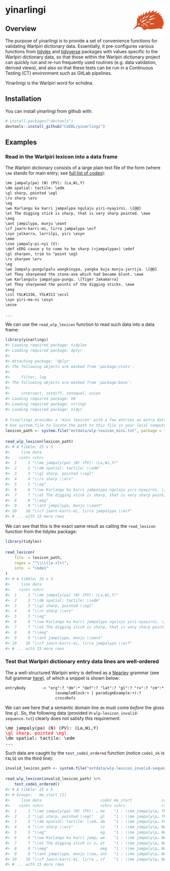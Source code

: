 
<!-- README.md is generated from README.Rmd. Please edit that file -->

# yinarlingi <img src="man/figures/yinarlingi.png" align="right" width="100px" />

## Overview

The purpose of yinarlingi is to provide a set of convenience functions
for validating Warlpiri dictionary data. Essentially, it pre-configures
various functions from [tidylex](https://coedl.github.io/tidylex/) and
[tidyverse](https://www.tidyverse.org/) packages with values specific to
the Warlpiri dictionary data, so that those within the Warlpiri
dictionary project can quickly run and re-run frequently used routines
(e.g. data validation, derived views), and also so that these tests can
be run in a Continuous Testing (CT) environment such as GitLab
pipelines.

Yinarlinigi is the Warlpiri word for echidna.

## Installation

You can install yinarlingi from github with:

``` r
# install.packages("devtools")
devtools::install_github("CoEDL/yinarlingi")
```

## Examples

### Read in the Warlpiri lexicon into a data frame

The Warlpiri dictionary consists of a large plain text file of the form
(where `\me` stands for main entry; see [full list of
codes](https://github.com/CoEDL/yinarlingi/blob/master/inst/structures/wlp_code-definitions.csv)):

    \me jampaly(pa) (N) (PV): (La,Wi,Y)
    \dm spatial: tactile: \edm
    \gl sharp, pointed \egl
    \rv sharp \erv
    \eg
    \we Karlangu ka karri jampalypa ngulaju yiri-nyayirni. \[@@]
    \et The digging stick is sharp, that is very sharp pointed. \ewe
    \eeg
    \ant jampilypa, munju \eant
    \cf jaarn-karri-mi, lirra jampalypa \ecf
    \syn jalkarra, larrilpi, yiri \esyn
    \eme
    \sse jampaly-pi-nyi (V):
    \def xERG cause y to come to be sharp (<jampalypa>) \edef
    \gl sharpen, trim to ^point \egl
    \rv sharpen \erv
    \eg
    \we Jampaly-pungulpalu wangkinypa, yangka kuja munju-jarrija. \[@@]
    \et They sharpened the stone-axe which had became blunt. \ewe
    \we Karlangulu jampalypa-pungu. \[Tiger Jakamarra]
    \et They sharpened the points of the digging sticks. \ewe
    \eeg
    \csl YSL#1336, YSL#313 \ecsl
    \syn yiri-ma-ni \esyn
    \esse
    
    ...

We can use the `read_wlp_lexicon` function to read such data into a data
frame:

``` r
library(yinarlingi)
#> Loading required package: tidylex
#> Loading required package: dplyr
#> 
#> Attaching package: 'dplyr'
#> The following objects are masked from 'package:stats':
#> 
#>     filter, lag
#> The following objects are masked from 'package:base':
#> 
#>     intersect, setdiff, setequal, union
#> Loading required package: V8
#> Loading required package: stringr
#> Loading required package: tidyr

# Yinarlingi provides a 'mini lexicon' with a few entries as extra data
# Use system.file to locate the path to this file in your local computer
lexicon_path <- system.file("extdata/wlp-lexicon_mini.txt", package = "yinarlingi")

read_wlp_lexicon(lexicon_path)
#> # A tibble: 25 x 3
#>     line data                                                        code1
#>    <int> <chr>                                                       <chr>
#>  1     1 "\\me jampaly(pa) (N) (PV): (La,Wi,Y)"                      me   
#>  2     2 "\\dm spatial: tactile: \\edm"                              dm   
#>  3     3 "\\gl sharp, pointed \\egl"                                 gl   
#>  4     4 "\\rv sharp \\erv"                                          rv   
#>  5     5 "\\eg"                                                      eg   
#>  6     6 "\\we Karlangu ka karri jampalypa ngulaju yiri-nyayirni. \… we   
#>  7     7 "\\et The digging stick is sharp, that is very sharp point… et   
#>  8     8 "\\eeg"                                                     eeg  
#>  9     9 "\\ant jampilypa, munju \\eant"                             ant  
#> 10    10 "\\cf jaarn-karri-mi, lirra jampalypa \\ecf"                cf   
#> # ... with 15 more rows
```

We can see that this is the exact same result as calling the
`read_lexicon` function from the tidylex package:

``` r
library(tidylex)

read_lexicon(
    file  = lexicon_path,
    regex = "^\\\\([a-z]+)",
    into  = "code1"
)
#> # A tibble: 25 x 3
#>     line data                                                        code1
#>    <int> <chr>                                                       <chr>
#>  1     1 "\\me jampaly(pa) (N) (PV): (La,Wi,Y)"                      me   
#>  2     2 "\\dm spatial: tactile: \\edm"                              dm   
#>  3     3 "\\gl sharp, pointed \\egl"                                 gl   
#>  4     4 "\\rv sharp \\erv"                                          rv   
#>  5     5 "\\eg"                                                      eg   
#>  6     6 "\\we Karlangu ka karri jampalypa ngulaju yiri-nyayirni. \… we   
#>  7     7 "\\et The digging stick is sharp, that is very sharp point… et   
#>  8     8 "\\eeg"                                                     eeg  
#>  9     9 "\\ant jampilypa, munju \\eant"                             ant  
#> 10    10 "\\cf jaarn-karri-mi, lirra jampalypa \\ecf"                cf   
#> # ... with 15 more rows
```

### Test that Warlpiri dictionary entry data lines are well-ordered

The a well-structured Warlpiri entry is defined as a
[Nearley](https://nearley.js.org/) grammar (see full grammar
[here](https://github.com/CoEDL/yinarlingi/blob/master/inst/structures/wlp_skeleton-simple.ne)),
of which a snippet is shown below:

``` nearley
entryBody       -> "org":? "dm":* "def":? "lat":? "gl":? "rv":? "cm":*
                      (exampleBlock:+ | paradigmExample:+):?
                      crossRefs
```

We can see here that a semantic domain line `dm` must come *before* the
gloss line `gl`. So, the following data (provided in
`wlp-lexicon_invalid-sequence.txt`) clearly does not satisfy this
requirement:

<pre>
\me jampaly(pa) (N) (PV): (La,Wi,Y)
<span style="color:red">\gl sharp, pointed \egl</span>
\dm spatial: tactile: \edm
...
</pre>

Such data are caught by the `test_code1_ordered` function (notice
`code1_ok` is `FALSE` on the third
line):

``` r
invalid_lexicon_path <- system.file("extdata/wlp-lexicon_invalid-sequence.txt", package = "yinarlingi")

read_wlp_lexicon(invalid_lexicon_path) %>%
    test_code1_ordered()
#> # A tibble: 25 x 5
#> # Groups:   me_start [1]
#>     line data                          code1 me_start             code1_ok
#>    <int> <chr>                         <chr> <chr>                <lgl>   
#>  1     1 "\\me jampaly(pa) (N) (PV): … me    "1 : \\me jampaly(p… TRUE    
#>  2     2 "\\gl sharp, pointed \\egl"   gl    "1 : \\me jampaly(p… TRUE    
#>  3     3 "\\dm spatial: tactile: \\ed… dm    "1 : \\me jampaly(p… FALSE   
#>  4     4 "\\rv sharp \\erv"            rv    "1 : \\me jampaly(p… NA      
#>  5     5 "\\eg"                        eg    "1 : \\me jampaly(p… NA      
#>  6     6 "\\we Karlangu ka karri jamp… we    "1 : \\me jampaly(p… NA      
#>  7     7 "\\et The digging stick is s… et    "1 : \\me jampaly(p… NA      
#>  8     8 "\\eeg"                       eeg   "1 : \\me jampaly(p… NA      
#>  9     9 "\\ant jampilypa, munju \\ea… ant   "1 : \\me jampaly(p… NA      
#> 10    10 "\\cf jaarn-karri-mi, lirra … cf    "1 : \\me jampaly(p… NA      
#> # ... with 15 more rows
```
